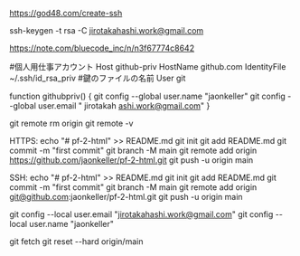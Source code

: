 https://god48.com/create-ssh

ssh-keygen -t rsa -C jirotakahashi.work@gmail.com

https://note.com/bluecode_inc/n/n3f67774c8642



#個人用仕事アカウント
Host github-priv
  HostName github.com
  IdentityFile ~/.ssh/id_rsa_priv #鍵のファイルの名前
  User git



function githubpriv() {
  git config --global user.name "jaonkeller"
  git config --global user.email "	jirotakah
  ashi.work@gmail.com"
}



git remote rm origin
git remote -v

HTTPS:
echo "# pf-2-html" >> README.md
git init
git add README.md
git commit -m "first commit"
git branch -M main
git remote add origin https://github.com/jaonkeller/pf-2-html.git
git push -u origin main


SSH:
echo "# pf-2-html" >> README.md
git init
git add README.md
git commit -m "first commit"
git branch -M main
git remote add origin git@github.com:jaonkeller/pf-2-html.git
git push -u origin main



git config --local user.email "jirotakahashi.work@gmail.com"
git config --local user.name "jaonkeller"



git fetch
git reset --hard origin/main